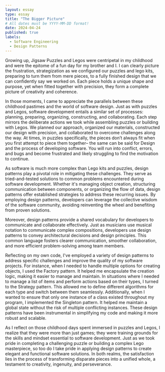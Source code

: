 ```yaml
---
layout: essay
type: essay
title: "The Bigger Picture"
# All dates must be YYYY-MM-DD format!
date: 2024-04-24
published: true
labels:
  - Software Engineering
  - Design Patterns
---
```


Growing up, Jigsaw Puzzles and Legos were centripetal in my childhood and were the epitome of a fun day for my brother and I. I can clearly picture the frustration, strategization as we configured our puzzles and lego kits, preparing to turn them from mere pieces, to a fully finished design that we can confidently say we worked on. Each piece holds a unique shape and purpose, yet when fitted together with precision, they form a complete picture of creativity and coherence. 

In those moments, I came to appreciate the parallels between these childhood pastimes and the world of software design. Just as with puzzles and Legos, software development entails a similar set of processes: planning, preparing, organizing, constructing, and collaborating. Each step mirrors the deliberate actions we took while assembling puzzles or building with Legos. We planned our approach, organized our materials, constructed our design with precision, and collaborated to overcome challenges along the way. At times, in puzzles specifically, the pieces don’t always fit when you first attempt to piece them together– the same can be said for Design and the process of developing software. You will run into conflict, errors, and bugs and become frustrated and likely struggling to find the motivation to continue.

As software is much more complex than Lego kits and puzzles, design patterns play a pivotal role in mitigating these challenges. They serve as tried-and-tested solutions to common problems encountered during software development. Whether it's managing object creation, structuring communication between components, or organizing the flow of data, design patterns offer established strategies to address these recurring issues. By employing design patterns, developers can leverage the collective wisdom of the software community, avoiding reinventing the wheel and benefiting from proven solutions.

Moreover, design patterns provide a shared vocabulary for developers to communicate and collaborate effectively. Just as musicians use musical notation to communicate complex compositions, developers use design patterns to convey architectural decisions and design principles. This common language fosters clearer communication, smoother collaboration, and more efficient problem-solving among team members.

Reflecting on my own code, I've employed a variety of design patterns to address specific challenges and improve the quality of my software projects. For instance, when I needed to handle multiple options for creating objects, I used the Factory pattern. It helped me encapsulate the creation logic, making it easier to manage and maintain. In situations where I needed to manage a list of items and perform actions based on their types, I turned to the Strategy pattern. This allowed me to define different algorithms for each type and switch between them seamlessly. Additionally, when I wanted to ensure that only one instance of a class existed throughout my program, I implemented the Singleton pattern. It helped me maintain a global state without the risk of multiple conflicting instances. These design patterns have been instrumental in simplifying my code and making it more robust and scalable.

As I reflect on those childhood days spent immersed in puzzles and Legos, I realize that they were more than just games; they were training grounds for the skills and mindset essential to software development. Just as we took pride in completing a challenging puzzle or building a complex Lego masterpiece, so too do I take pride in applying design patterns to create elegant and functional software solutions. In both realms, the satisfaction lies in the process of transforming disparate pieces into a unified whole, a testament to creativity, ingenuity, and perseverance.
